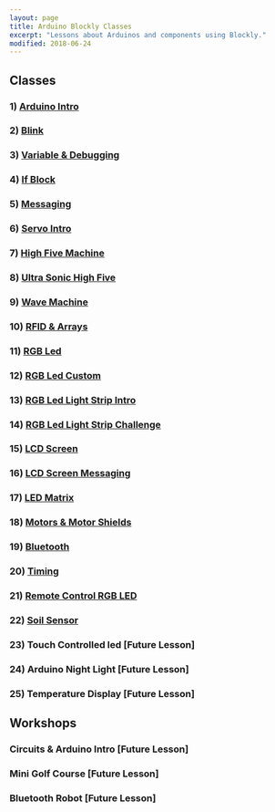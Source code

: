 ```yaml
---
layout: page
title: Arduino Blockly Classes
excerpt: "Lessons about Arduinos and components using Blockly."
modified: 2018-06-24
---
```


##  Classes

### 1) [Arduino Intro](/arduino-blockly/arduino-intro)

### 2) [Blink](/arduino-blockly/blink)

### 3) [Variable & Debugging](/arduino-blockly/variables-debug)

### 4) [If Block](/arduino-blockly/if-blocks)

### 5) [Messaging](/arduino-blockly/messaging)

### 6) [Servo Intro](/arduino-blockly/servos-intro)

### 7) [High Five Machine](/arduino-blockly/highfive)

### 8) [Ultra Sonic High Five](/arduino-blockly/ultra-sonic-sensor)

### 9) [Wave Machine](/arduino-blockly/wave)

### 10) [RFID & Arrays](/arduino-blockly/rfid-arrays)

### 11) [RGB Led](/arduino-blockly/rgb-led)

### 12) [RGB Led Custom](/arduino-blockly/rgb-led-control)

### 13) [RGB Led Light Strip Intro](/arduino-blockly/rgb-led-strip)

### 14) [RGB Led Light Strip Challenge](/arduino-blockly/rgb-light-strip-snake) 

### 15) [LCD Screen](/arduino-blockly/lcd-screen-with-loops) 

### 16) [LCD Screen Messaging](/arduino-blockly/lcd-serial-monitor)

### 17) [LED Matrix](/arduino-blockly/led-matrix) 

### 18) [Motors & Motor Shields](/arduino-blockly/motor-sheilds)

### 19) [Bluetooth](/arduino-blockly/bluetooth)

### 20) [Timing](/arduino-blockly/timing)

### 21) [Remote Control RGB LED](/arduino-blockly/ir-remote)

### 22) [Soil Sensor](/arduino-blockly/soil-sensor)

### 23) Touch Controlled led [Future Lesson]

### 24) Arduino Night Light [Future Lesson]

### 25) Temperature Display [Future Lesson]

## Workshops

### Circuits & Arduino Intro [Future Lesson]

### Mini Golf Course [Future Lesson]

### Bluetooth Robot [Future Lesson]





